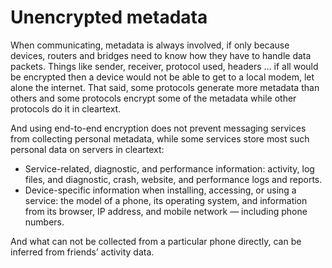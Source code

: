 # Unencrypted metadata

When communicating, metadata is always involved, if only because devices, routers and bridges need to know how they have to handle data packets. Things like sender, receiver, protocol used, headers … if all would be encrypted then a device would not be able to get to a local modem, let alone the internet. That said, some protocols generate more metadata than others and some protocols encrypt some of the metadata while other protocols do it in cleartext.

And using end-to-end encryption does not prevent messaging services from collecting personal metadata, while some services store most such personal data on servers in cleartext:

* Service-related, diagnostic, and performance information: activity, log files, and diagnostic, crash, website, and performance logs and reports.
* Device-specific information when installing, accessing, or using a service: the model of a phone, its operating system, and information from its browser, IP address, and mobile network — including phone numbers.

And what can not be collected from a particular phone directly, can be inferred from friends’ activity data.


